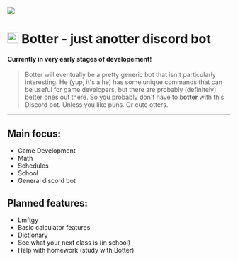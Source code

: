 [banner]: https://i.imgur.com/6pV7lH3.jpg
![][banner]

# <img src="https://i.imgur.com/trV3iWI.jpg" alt="Botter profile picture" width="25" height="25" /> Botter - just an**otter** discord bot 

#### Currently in very early stages of developement!

> Botter will eventually be a pretty generic bot that isn't particularly interesting. He (yup, it's a he) has some unique commands that can be useful for game developers, but there are probably (definitely) better ones out there. So you probably don't have to b**otter** with this Discord bot. Unless you like puns. Or cute otters.

---

## Main focus: 
* Game Development
* Math
* Schedules
* School
* General discord bot


## Planned features:
* Lmftgy
* Basic calculator features
* Dictionary
* See what your next class is (in school)
* Help with homework (study with Botter)